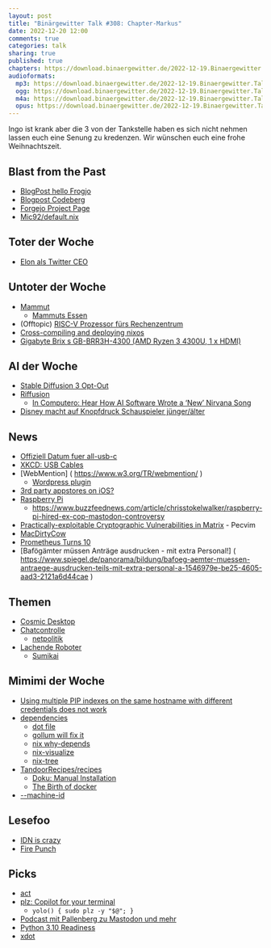 ```yaml
---
layout: post
title: "Binärgewitter Talk #308: Chapter-Markus"
date: 2022-12-20 12:00
comments: true
categories: talk
sharing: true
published: true
chapters: https://download.binaergewitter.de/2022-12-19.Binaergewitter.Talk.308.chapters.txt
audioformats:
  mp3: https://download.binaergewitter.de/2022-12-19.Binaergewitter.Talk.308.mp3
  ogg: https://download.binaergewitter.de/2022-12-19.Binaergewitter.Talk.308.ogg
  m4a: https://download.binaergewitter.de/2022-12-19.Binaergewitter.Talk.308.m4a
  opus: https://download.binaergewitter.de/2022-12-19.Binaergewitter.Talk.308.opus
---
```

Ingo ist krank aber die 3 von der Tankstelle haben es sich nicht nehmen lassen euch eine Senung zu kredenzen.
Wir wünschen euch eine frohe Weihnachtszeit.

## Blast from the Past
- [BlogPost hello Frogjo]( https://forgejo.org/2022-12-15-hello-forgejo/ )
- [Blogpost Codeberg]( https://blog.codeberg.org/codeberg-launches-forgejo.html )
- [Forgejo Project Page]( https://codeberg.org/forgejo/forgejo )
- [Mic92/default.nix]( https://gist.github.com/Mic92/f3036714039b7aa379e0c94f08b35be2 )

## Toter der Woche
- [Elon als Twitter CEO]( https://twitter.com/elonmusk/status/1604617643973124097 )


## Untoter der Woche
- [Mammut]( https://www.heise.de/hintergrund/Dieser-Mann-will-das-Mammut-zurueckbringen-7165486.html )
  - [Mammuts Essen ]( https://www.spektrum.de/news/verspeisten-gaeste-des-explorer-club-tatsaechlich-mammutfleisch/1398256 ) 
- (Offtopic) [RISC-V Prozessor fürs Rechenzentrum]( https://www.golem.de/news/ventana-veyron-risc-v-kommt-ins-rechenzentrum-2212-170460.html)
- [Cross-compiling and deploying nixos ]( https://blog.thalheim.io/2022/11/27/cross-compiling-and-deploying-nixos/ )
- [Gigabyte Brix s GB-BRR3H-4300 (AMD Ryzen 3 4300U, 1 x HDMI)]( https://www.digitec.ch/de/s1/product/gigabyte-brix-s-gb-brr3h-4300-amd-ryzen-3-4300u-1-x-hdmi-barebone-15655855 )

## AI der Woche
- [Stable Diffusion 3 Opt-Out]( https://arstechnica.com/information-technology/2022/12/stability-ai-plans-to-let-artists-opt-out-of-stable-diffusion-3-image-training/ )
- [Riffusion]( https://www.riffusion.com/about )
  * [In Computero: Hear How AI Software Wrote a ‘New’ Nirvana Song]( https://www.rollingstone.com/music/music-features/nirvana-kurt-cobain-ai-song-1146444/ )
- [Disney macht auf Knopfdruck Schauspieler jünger/älter]( https://gizmodo.com/disney-ai-art-vfx-visual-effects-de-age-younger-older-1849835548 )

## News
- [Offiziell Datum fuer all-usb-c]( https://www.appgefahren.de/ab-28-dezember-2024-kabelgebundenes-laden-fuer-smartphones-nur-noch-mit-usb-c-329020.html )
 - [XKCD: USB Cables]( https://xkcd.com/1892/ )
- [WebMention] ( https://www.w3.org/TR/webmention/ )
  - [Wordpress plugin]( https://wordpress.org/plugins/webmention/ )
- [3rd party appstores on iOS?]( https://www.bloomberg.com/news/articles/2022-12-13/will-apple-allow-users-to-install-third-party-app-stores-sideload-in-europe)
- [Raspberry Pi]( https://mastodon.social/@LambdaCalculus@hackers.town/109479594327604763 )
  * https://www.buzzfeednews.com/article/chrisstokelwalker/raspberry-pi-hired-ex-cop-mastodon-controversy
- [Practically-exploitable Cryptographic Vulnerabilities in Matrix]( https://nebuchadnezzar-megolm.github.io/ ) - Pecvim
- [MacDirtyCow]( https://github.com/zhuowei/MacDirtyCowDemo )
- [Prometheus Turns 10]( https://promlabs.com/blog/2022/11/24/prometheus-turns-10 )
- [Bafögämter müssen Anträge ausdrucken - mit extra Personal!] ( https://www.spiegel.de/panorama/bildung/bafoeg-aemter-muessen-antraege-ausdrucken-teils-mit-extra-personal-a-1546979e-be25-4605-aad3-2121a6d44cae )

## Themen
- [Cosmic Desktop]( https://www.michlfranken.de/cosmic-desktop-auf-rust-basis-system76-mit-leckerbissen/ )
- [Chatcontrolle]( https://www.ccc.de/de/updates/2022/chatkontrolle-fdp )
  * [netpolitik]( https://netzpolitik.org/2022/positionspapier-zu-chatkontrolle-innenministerin-faeser-will-koalitionsvertrag-brechen/ )
- [Lachende Roboter]( https://www.tagesschau.de/wissen/technologie/empathischer-roboter-lachen-erica-101.html )
  * [Sumikai]( https://sumikai.com/nachrichten-aus-japan/gesundheit-wissenschaft/universitaet-kyoto-stellt-lachenden-roboter-vor-315733/)

## Mimimi der Woche
- [Using multiple PIP indexes on the same hostname with different credentials does not work]( https://github.com/pypa/pip/issues/10902#issuecomment-1327148673 )
- [dependencies]( https://mastodon.social/@makefu@jit.social/109535126518313378 )
  * [dot file]( https://github.com/freebsd/poudriere/issues/421 )
  * [gollum will fix it]( https://github.com/gollum/gollum/issues/1909#issuecomment-1357248391 )
  * [nix why-depends]( https://github.com/NixOS/nix/blob/master/src/nix/why-depends.md )
  * [nix-visualize]( https://github.com/craigmbooth/nix-visualize )
  * [nix-tree]( https://github.com/utdemir/nix-tree )
- [TandoorRecipes/recipes]( https://github.com/TandoorRecipes/recipes )
  - [Doku: Manual Installation]( https://docs.tandoor.dev/install/manual/ )
  - [The Birth of docker]( https://miro.medium.com/max/882/1*Ibnwjo9LtUFxRY1MZgOcvg.png )
- [--machine-id]( https://bugs.launchpad.net/cloud-init/+bug/1999680 )


## Lesefoo
- [IDN is crazy]( https://daniel.haxx.se/blog/2022/12/14/idn-is-crazy/ )
- [Fire Punch]( https://myanimelist.net/manga/98270/Fire_Punch )

## Picks
- [act]( https://github.com/nektos/act )
- [plz: Copilot for your terminal]( https://github.com/m1guelpf/plz-cli )
  - `yolo() { sudo plz -y "$@"; }`
- [Podcast mit Pallenberg zu Mastodon und mehr]( https://cogneon.de/2022/12/14/loa101-keine-mastodon-101-mit-sascha-pallenberg/)
- [Python 3.10 Readiness]( https://pyreadiness.org/3.10/ )
- [xdot](https://pypi.org/project/xdot/)

